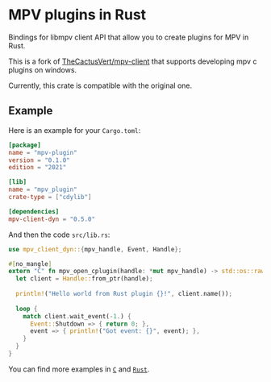 # MPV plugins in Rust

Bindings for libmpv client API that allow you to create plugins for MPV in Rust.

This is a fork of [TheCactusVert/mpv-client](https://github.com/TheCactusVert/mpv-client) that supports developing mpv c plugins on windows.

Currently, this crate is compatible with the original one.

## Example

Here is an example for your `Cargo.toml`:

```toml
[package]
name = "mpv-plugin"
version = "0.1.0"
edition = "2021"

[lib]
name = "mpv_plugin"
crate-type = ["cdylib"]

[dependencies]
mpv-client-dyn = "0.5.0"
```

And then the code `src/lib.rs`:

```rust
use mpv_client_dyn::{mpv_handle, Event, Handle};

#[no_mangle]
extern "C" fn mpv_open_cplugin(handle: *mut mpv_handle) -> std::os::raw::c_int {
  let client = Handle::from_ptr(handle);
  
  println!("Hello world from Rust plugin {}!", client.name());
  
  loop {
    match client.wait_event(-1.) {
      Event::Shutdown => { return 0; },
      event => { println!("Got event: {}", event); },
    }
  }
}
```

You can find more examples in [`C`](https://github.com/mpv-player/mpv-examples/tree/master/cplugins) and [`Rust`](https://github.com/TheCactusVert/mpv-sponsorblock).
